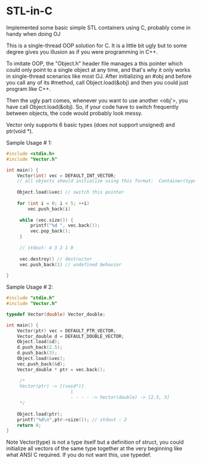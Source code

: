 # STL-in-C
Implemented some basic simple STL containers using C, probably come in handy when doing OJ

This is a single-thread OOP solution for C. It is a little bit ugly but to some degree gives you illusion as if you were programming in C++.

To imitate OOP, the "Object.h" header file manages a this pointer which could only point to a single object at any time, and that's why it only works in single-thread scenarios like most OJ. After initializing an #obj and before you call any of its #method, call Object.load(&obj) and then you could just program like C++.
 
 
 Then the ugly part comes, whenever you want to use another <obj'>, you have call Object.load(&obj). So, if your code have to switch frequently between objects, the code would probably look messy.
 
 
Vector only supports 6 basic types (does not support unsigned) and ptr(void *).

Sample Usage # 1:
```C
#include <stdio.h>
#include "Vector.h"

int main() {
    Vector(int) vec = DEFAULT_INT_VECTOR;  
    // all objects should initialize using this format:  Container(type) name = DEFAULT_TYPE_CONTAINER;
    
    Object.load(&vec) // switch this pointer
    
    for (int i = 0; i < 5; ++i)
        vec.push_back(i)
        
     while (vec.size()) {
         printf("%d ", vec.back());
         vec.pop_back();
     }
     
     // stdout: 4 3 2 1 0
     
     vec.destroy() // destructor
     vec.push_back(1) // undefined behavior
     
}
```

Sample Usage # 2:
```C
#include "stdio.h"
#include "Vector.h"

typedef Vector(double) Vector_double;

int main() {
    Vector(ptr) vec = DEFAULT_PTR_VECTOR;
    Vector_double d = DEFAULT_DOUBLE_VECTOR;
    Object.load(&d);
    d.push_back(2.5);
    d.push_back(3);
    Object.load(&vec);
    vec.push_back(&d);
    Vector_double * ptr = vec.back();
	    
     /*
     Vector(ptr) -> [(void*)]
                        | 
                        - - - - -> Vector(double) -> [2.5, 3]
     */  
     
    Object.load(ptr);
    printf("%d\n",ptr->size()); // stdout : 2
    return 0;
}
```


Note Vector(type) is not a type itself but a definition of struct, you could initialize all vectors of the same type together
at the very beginning like what ANSI C required. If you do not want this, use typedef.
